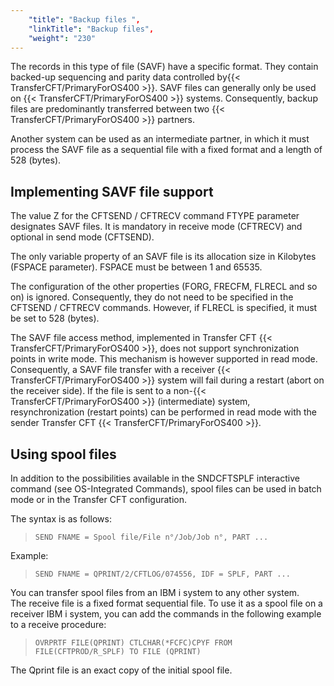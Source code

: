 ```yaml
---
    "title": "Backup files ",
    "linkTitle": "Backup files",
    "weight": "230"
---
```

The records in this type of file (SAVF) have a specific format. They contain backed-up sequencing and parity data controlled by{{< TransferCFT/PrimaryForOS400  >}}. SAVF files can generally only be used on {{< TransferCFT/PrimaryForOS400  >}} systems. Consequently, backup files are predominantly transferred between two {{< TransferCFT/PrimaryForOS400  >}} partners.

Another system can be used as an intermediate partner, in which it must process the SAVF file as a sequential file with a fixed format and a length of 528 (bytes).

Implementing SAVF file support
------------------------------

The value Z for the CFTSEND / CFTRECV command FTYPE parameter designates SAVF files. It is mandatory in receive mode (CFTRECV) and optional in send mode (CFTSEND).

The only variable property of an SAVF file is its allocation size in Kilobytes (FSPACE parameter). FSPACE must be between 1 and 65535.

The configuration of the other properties (FORG, FRECFM, FLRECL and so on) is ignored. Consequently, they do not need to be specified in the CFTSEND / CFTRECV commands. However, if FLRECL is specified, it must be set to 528 (bytes).

The SAVF file access method, implemented in Transfer CFT {{< TransferCFT/PrimaryForOS400  >}}, does not support synchronization points in write mode. This mechanism is however supported in read mode. Consequently, a SAVF file transfer with a receiver {{< TransferCFT/PrimaryForOS400  >}} system will fail during a restart (abort on the receiver side). If the file is sent to a non-{{< TransferCFT/PrimaryForOS400  >}} (intermediate) system, resynchronization (restart points) can be performed in read mode with the sender Transfer CFT {{< TransferCFT/PrimaryForOS400  >}}.

Using spool files
-----------------

In addition to the possibilities available in the SNDCFTSPLF interactive command (see OS-Integrated Commands), spool files can be used in batch mode or in the Transfer CFT configuration.

The syntax is as follows:

> `SEND FNAME = Spool file/File n°/Job/Job n°, PART ...`

Example:

> `SEND FNAME = QPRINT/2/CFTLOG/074556, IDF = SPLF, PART ...`

You can transfer spool files from an IBM i system to any other system.  
The receive file is a fixed format sequential file. To use it as a spool file on a receiver IBM i system, you can add the commands in the following example to a receive procedure:

> `OVRPRTF FILE(QPRINT) CTLCHAR(*FCFC)CPYF FROM FILE(CFTPROD/R_SPLF) TO FILE (QPRINT) `

The Qprint file is an exact copy of the initial spool file.
